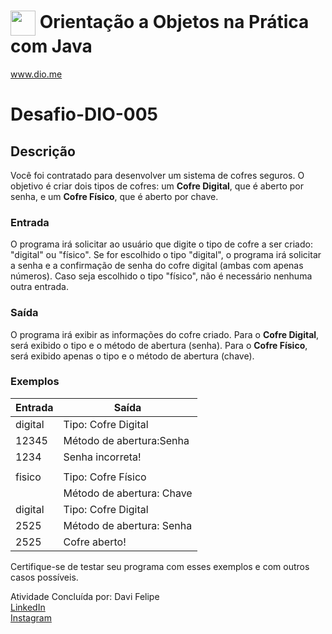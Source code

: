# <img align="center" width="40px" src="https://hermes.digitalinnovation.one/assets/diome/logo-minimized.png"> Orientação a Objetos na Prática com Java
www.dio.me
  
# Desafio-DIO-005
## Descrição

Você foi contratado para desenvolver um sistema de cofres seguros. O objetivo é criar dois tipos de cofres: um **Cofre Digital**, que é aberto por senha, e um **Cofre Físico**, que é aberto por chave.

### Entrada

O programa irá solicitar ao usuário que digite o tipo de cofre a ser criado: "digital" ou "físico". Se for escolhido o tipo "digital", o programa irá solicitar a senha e a confirmação de senha do cofre digital (ambas com apenas números). Caso seja escolhido o tipo "físico", não é necessário nenhuma outra entrada.

### Saída

O programa irá exibir as informações do cofre criado. Para o **Cofre Digital**, será exibido o tipo e o método de abertura (senha). Para o **Cofre Físico**, será exibido apenas o tipo e o método de abertura (chave).

### Exemplos

| Entrada       | Saída                                 |
|---------------|---------------------------------------|
| digital       | Tipo: Cofre Digital                   |
| 12345         |  Método de abertura:Senha             |
| 1234          |  Senha incorreta!                     |
|               |                                       |
| fisico        |  Tipo: Cofre Físico                   |
|               |  Método de abertura: Chave            |
| digital       |  Tipo: Cofre Digital                  |
| 2525          |  Método de abertura: Senha            |
| 2525          |  Cofre aberto!                        |

Certifique-se de testar seu programa com esses exemplos e com outros casos possíveis.

Atividade Concluída por: Davi Felipe  
[LinkedIn](https://www.linkedin.com/in/devdavifelipe/)<br>
[Instagram](https://www.instagram.com/_eudvidxfc7_/)
